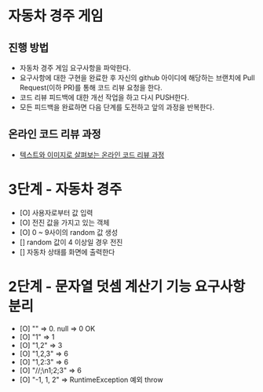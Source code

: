 # 자동차 경주 게임
## 진행 방법
* 자동차 경주 게임 요구사항을 파악한다.
* 요구사항에 대한 구현을 완료한 후 자신의 github 아이디에 해당하는 브랜치에 Pull Request(이하 PR)를 통해 코드 리뷰 요청을 한다.
* 코드 리뷰 피드백에 대한 개선 작업을 하고 다시 PUSH한다.
* 모든 피드백을 완료하면 다음 단계를 도전하고 앞의 과정을 반복한다.

## 온라인 코드 리뷰 과정
* [텍스트와 이미지로 살펴보는 온라인 코드 리뷰 과정](https://github.com/next-step/nextstep-docs/tree/master/codereview)


# 3단계 - 자동차 경주

* [O] 사용자로부터 값 입력
* [O] 전진 값을 가지고 있는 객체
* [O] 0 ~ 9사이의 random 값 생성
* [] random 값이 4 이상일 경우 전진
* [] 자동차 상태를 화면에 출력한다

# 2단계 - 문자열 덧셈 계산기 기능 요구사항 분리

* [O] "" => 0. null => 0    OK
* [O] "1" => 1
* [O] "1,2" => 3
* [O] "1,2,3" => 6
* [O] "1,2:3" => 6
* [O] "//;\n1;2;3" => 6
* [O] "-1, 1, 2" => RuntimeException 예외 throw
